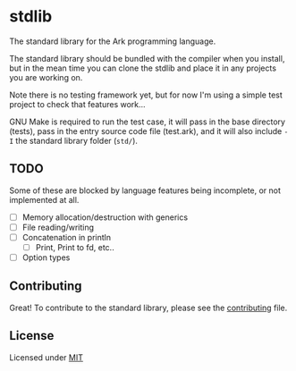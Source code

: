 # stdlib
The standard library for the Ark programming language.

The standard library should be bundled with
the compiler when you install, but in the
mean time you can clone the stdlib and place
it in any projects you are working on.

Note there is no testing framework yet, but
for now I'm using a simple test project to
check that features work...

GNU Make is required to run the test case,
it will pass in the base directory (tests),
pass in the entry source code file (test.ark),
and it will also include `-I` the standard library
folder (`std/`).

## TODO
Some of these are blocked by language features
being incomplete, or not implemented at all.

* [ ] Memory allocation/destruction with generics
* [ ] File reading/writing
* [ ] Concatenation in println
	* [ ] Print, Print to fd, etc..
* [ ] Option types

## Contributing
Great! To contribute to the standard library, 
please see the [contributing](/CONTRIBUTING.md) file.

## License
Licensed under [MIT](/LICENSE)
